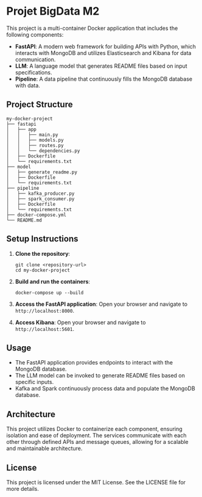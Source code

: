 # Projet BigData M2

This project is a multi-container Docker application that includes the following components:

- **FastAPI**: A modern web framework for building APIs with Python, which interacts with MongoDB and utilizes Elasticsearch and Kibana for data communication.
- **LLM**: A language model that generates README files based on input specifications.
- **Pipeline**: A data pipeline that continuously fills the MongoDB database with data.

## Project Structure

```
my-docker-project
├── fastapi
│   ├── app
│   │   ├── main.py
│   │   ├── models.py
│   │   ├── routes.py
│   │   └── dependencies.py
│   ├── Dockerfile
│   └── requirements.txt
├── model
│   ├── generate_readme.py
│   ├── Dockerfile
│   └── requirements.txt
├── pipeline
│   ├── kafka_producer.py
│   ├── spark_consumer.py
│   ├── Dockerfile
│   └── requirements.txt
├── docker-compose.yml
└── README.md
```

## Setup Instructions

1. **Clone the repository**:
   ```
   git clone <repository-url>
   cd my-docker-project
   ```

2. **Build and run the containers**:
   ```
   docker-compose up --build
   ```

3. **Access the FastAPI application**:
   Open your browser and navigate to `http://localhost:8000`.

4. **Access Kibana**:
   Open your browser and navigate to `http://localhost:5601`.

## Usage

- The FastAPI application provides endpoints to interact with the MongoDB database.
- The LLM model can be invoked to generate README files based on specific inputs.
- Kafka and Spark continuously process data and populate the MongoDB database.

## Architecture

This project utilizes Docker to containerize each component, ensuring isolation and ease of deployment. The services communicate with each other through defined APIs and message queues, allowing for a scalable and maintainable architecture.

## License

This project is licensed under the MIT License. See the LICENSE file for more details.